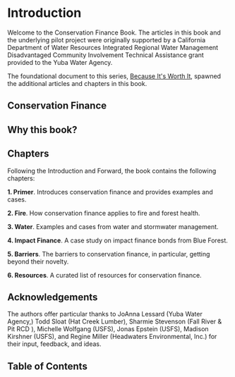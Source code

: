 # Introduction

Welcome to the Conservation Finance Book. The articles in this book and the underlying pilot project were originally supported by a California Department of Water Resources Integrated Regional Water Management Disadvantaged Community Involvement Technical Assistance grant provided to the Yuba Water Agency.

The foundational document to this series, [Because It's Worth It](http://gg.gg/1aut0n), spawned the additional articles and chapters in this book.

## Conservation Finance
<!-- With the wild swings in public fund availability, businesses, nonprofits, and agencies seek sustainable funding models and approaches that leverage both public and private investments in natural resource conservation and infrastructure.

Conservation finance offers a groundbreaking approach to securing long-term, sustainable finance for landscape-scale conservation and forest health projects. It fosters collaboration between private and public sectors, generating sustainable funding streams. This innovative strategy achieves multiple goals:

- Channels capital into forest management projects that offer overlapping ecological, social, and financial outcomes.
- Attracts private investment by quantifying ecosystem services to create a value proposition for beneficiaries, who will pay for these benefits.
- Utilizes partnerships to strengthen the financial foundation for restoration, reforestation, and post-fire recovery.
- Reduces the burden on public budgets.
- Increases the pace and scale at which these initiatives are completed.
- Enables the long-term protection of forests and related natural resources, ensuring their invaluable benefits persist for future generations.[^1]

More on Conservation Finance can be found at [Conservation Finance Issue Briefs](http://gg.gg/1aut36), [USFS Conservation Finance Program](http://gg.gg/1aut3c), [USFS R5 CFP](http://gg.gg/1aut3r), and [HELP](https://www.healthyeldorado.org/). Many other organizations specializing in or creating conservation finance programs and opportunities are cited throughout the book. -->

## Why this book?

## Chapters

Following the Introduction and Forward, the book contains the following chapters:

**1. Primer**. Introduces conservation finance and provides examples and cases.

**2. Fire**. How conservation finance applies to fire and forest health.

**3. Water**. Examples and cases from water and stormwater management.

**4. Impact Finance**. A case study on impact finance bonds from Blue Forest.

**5. Barriers**. The barriers to conservation finance, in particular, getting beyond their novelty.

**6. Resources**. A curated list of resources for conservation finance.

## Acknowledgements

The authors offer particular thanks to JoAnna Lessard (Yuba Water Agency,) Todd Sloat (Hat Creek Lumber), Sharmie Stevenson (Fall River & Pit RCD ), Michelle Wolfgang (USFS), Jonas Epstein (USFS), Madison Kirshner (USFS), and Regine Miller (Headwaters Environmental, Inc.) for their input, feedback, and ideas.

[^1]: Madison Kirshner, USFS, personal communication.

## Table of Contents

```{tableofcontents}

```
